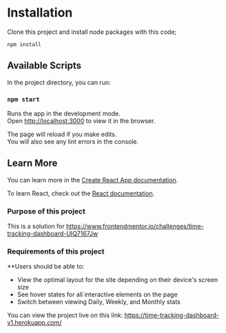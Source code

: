 # Installation 

Clone this project and install node packages with this code;

```
npm install
```

## Available Scripts

In the project directory, you can run:

### `npm start`

Runs the app in the development mode.\
Open [http://localhost:3000](http://localhost:3000) to view it in the browser.

The page will reload if you make edits.\
You will also see any lint errors in the console.

## Learn More

You can learn more in the [Create React App documentation](https://facebook.github.io/create-react-app/docs/getting-started).

To learn React, check out the [React documentation](https://reactjs.org/).

### Purpose of this project

This is a solution for https://www.frontendmentor.io/challenges/time-tracking-dashboard-UIQ7167Jw 

### Requirements of this project

**Users should be able to:

- View the optimal layout for the site depending on their device's screen size
- See hover states for all interactive elements on the page
- Switch between viewing Daily, Weekly, and Monthly stats

You can view the project live on this link: https://time-tracking-dashboard-v1.herokuapp.com/
